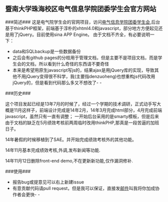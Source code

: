 暨南大学珠海校区电气信息学院团委学生会官方网站
------------

###简述###
这是电气院学生会的官网项目，访问[电气信息学院团委学生会][1],后台基于thinkPHP框架，前端基于淳朴的xhtml4.0和javascript，部分地方方便起见还是用了jQuery。目前使用sina APP Engine。
由于文档不齐全，有必要说明一下：

- data和SQLbackup是一些数据备份
- 之后会有github pages的分枝用于管理文档，但是主要不是项目文档，而是学生会的文档，所以看到什么奇怪的东西请不要奇怪
- 本来是希望用原生javascript写js的，结果ajax是用jQuery库的实现，导致其他不用jQuery变得很不科学，我(主要指denzuoheng)也想重构js代码改用jQuery的，但是看到代码那么多又不想改了- -

###历史###

这个项目发起已经是13年7月的时候了，经过一个学期的技术调研，正式动手写大概是11月这样子，前端设计完成是14年2月，14年3月完成html部分，4月完成前端javascript，虽然只有一直有调整；
一开始后台采用的是smarty模板，但是后来由于文档的缺乏在5月绩效考核前两周临时改用thinkPHP,那真是一段苦逼的加班日子。

14年暑假的时候移植到了SAE。并开始完成绩效考核外的其他功能。

14年11月基本完成绩效考核,外调,发布新闻等功能.

14年11月12日删除front-end demo,不在更新新功能,仅作漏洞修补.

###使用###

- 报告bug或提意见可以右上新建issue
- 有意贡献代码请pull request，但是我可以保证，直接发[邮件][2]叫我将你加成协作者会更快- -

[1]: jnu.eicsu.com
[2]: dengzuoheng@gmail.com  "dengzuoheng@gmail.com"